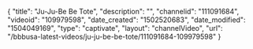 {
    "title": "Ju-Ju-Be Be Tote",
    "description": "",
    "channelid": "111091684",
    "videoid": "109979598",
    "date_created": "1502520683",
    "date_modified": "1504049169",
    "type": "captivate",
    "layout": "channelVideo",
    "url": "\/bbbusa-latest-videos\/ju-ju-be-be-tote\/111091684-109979598"
}